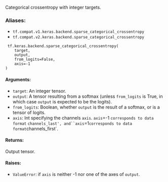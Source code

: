 Categorical crossentropy with integer targets.
### Aliases:
- `tf.compat.v1.keras.backend.sparse_categorical_crossentropy`
- `tf.compat.v2.keras.backend.sparse_categorical_crossentropy`

```
 tf.keras.backend.sparse_categorical_crossentropy(
    target,
    output,
    from_logits=False,
    axis=-1
)
```
#### Arguments:
- `target`: An integer tensor.
- `output`: A tensor resulting from a softmax (unless `from_logits` is True, in which case `output` is expected to be the logits).
- `from_logits`: Boolean, whether `output` is the result of a softmax, or is a tensor of logits.
- `axis`: Int specifying the channels `axis`. `axis`=-1 `corresponds to data format` `channels_last', and``axis`=1`corresponds to data format`channels_first`.
#### Returns:
Output tensor.
#### Raises:
- `ValueError`: if `axis` is neither -1 nor one of the axes of `output`.
